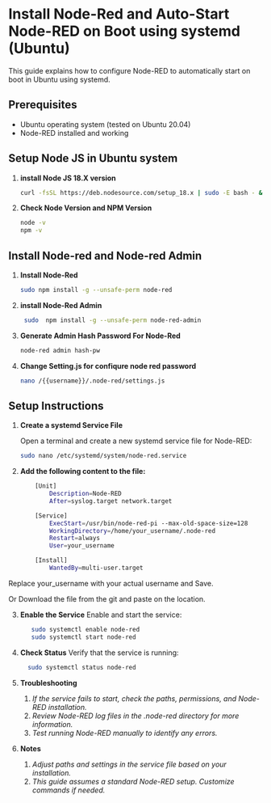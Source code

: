 # Install Node-Red and Auto-Start Node-RED on Boot using systemd (Ubuntu)

This guide explains how to configure Node-RED to automatically start on boot in Ubuntu using systemd.

## Prerequisites

- Ubuntu operating system (tested on Ubuntu 20.04)
- Node-RED installed and working

## Setup Node JS in Ubuntu system

1. **install Node JS 18.X version**
    ```bash
    curl -fsSL https://deb.nodesource.com/setup_18.x | sudo -E bash - &&sudo apt-get install -y nodejs
2. **Check Node Version and NPM Version**
    ```bash
    node -v
    npm -v
## Install Node-red and Node-red Admin
1. **Install Node-Red**
    ```bash
    sudo npm install -g --unsafe-perm node-red
2. **install Node-Red Admin**
    ```bash
     sudo  npm install -g --unsafe-perm node-red-admin
3. **Generate Admin Hash Password For Node-Red**
    ```bash
    node-red admin hash-pw
4. **Change Setting.js for confiqure node red password**
    ```bash
    nano /{{username}}/.node-red/settings.js
## Setup Instructions

1. **Create a systemd Service File**

   Open a terminal and create a new systemd service file for Node-RED:

   ```bash
   sudo nano /etc/systemd/system/node-red.service

2. **Add the following content to the file:**

    ```bash
        [Unit]
            Description=Node-RED
            After=syslog.target network.target

        [Service]
            ExecStart=/usr/bin/node-red-pi --max-old-space-size=128
            WorkingDirectory=/home/your_username/.node-red
            Restart=always
            User=your_username

        [Install]
            WantedBy=multi-user.target

Replace your_username with your actual username and Save.

Or Download the file from the git and paste on the location.  


3. **Enable the Service**
    Enable and start the service:
    
     ```bash
        sudo systemctl enable node-red
        sudo systemctl start node-red

3. **Check Status**
    Verify that the service is running:
    
     ```bash
       sudo systemctl status node-red

4. **Troubleshooting**
    1. *If the service fails to start, check the paths, permissions, and Node-RED installation.*
    2. *Review Node-RED log files in the .node-red directory for more information.*
    3. *Test running Node-RED manually to identify any errors.*
5. **Notes**
    1. *Adjust paths and settings in the service file based on your installation.*
    2. *This guide assumes a standard Node-RED setup. Customize commands if needed.*
